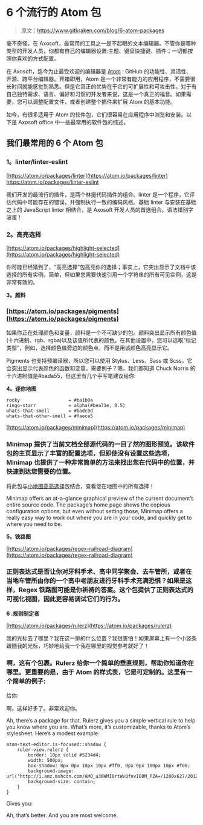 # 6 个流行的 Atom 包

> 原文：<https://www.gitkraken.com/blog/6-atom-packages>

毫不奇怪，在 Axosoft，最常用的工具之一是不起眼的文本编辑器。不管你是哪种类型的开发人员，你都有自己的编辑器设置:主题、键盘快捷键、插件；一切都按照你喜欢的方式配置。

在 Axosoft，迄今为止最受欢迎的编辑器是 [Atom](https://atom.io/) : GitHub 的功能性、灵活性、开源、跨平台编辑器。开箱即用，Atom 是一个非常有能力的应用程序，不需要很长时间就能感觉到熟悉。但是它真正的优势在于它的可扩展性和可攻击性。对于有自己独特需求、语言、偏好和习惯的开发者来说，这是一个真正的福音。如果需要，您可以调整配置文件，或者创建整个插件来扩展 Atom 的基本功能。

如今，有很多适用于 Atom 的软件包，它们很容易在应用程序中浏览和安装。以下是 Axosoft office 中一些最常用的软件包的综述。

## **我们最常用的 6 个 Atom 包**

### **1。linter/linter-eslint**

[https://atom.io/packages/linter](https://atom.io/packages/linter) https://atom.io/packages/linter-eslint

我们开发的最流行的插件，是两个林挺代码插件的组合。linter 是一个程序，它评估代码中可能存在的错误，并强制执行一致的编码风格。基础 linter 与安装在基础之上的 JavaScript linter 相结合，是 Axosoft 开发人员的首选组合。语法错别字滚蛋！

### **2。高亮选择**

[https://atom.io/packages/highlight-selected](https://atom.io/packages/highlight-selected)

你可能已经猜到了，“高亮选择”包高亮你的选择；事实上，它突出显示了文档中该选择的所有实例。简单，但如果您需要快速引用一个字符串的所有可见实例，这是非常有效的。

**3。颜料**

### [https://atom.io/packages/pigments](https://atom.io/packages/pigments)

如果你正在处理颜色和变量，颜料是一个不可缺少的包。颜料突出显示所有颜色值(十六进制、rgb、rgba)以及该值所代表的颜色。在其他设置中，您可以选取“标记类型”，例如，选择颜色值旁边的颜色点，而不是用该颜色高亮显示它。

Pigments 也支持预编译器，所以您可以使用 Stylus、Less、Sass 或 Scss，它会突出显示代表颜色的函数和变量。需要例子？嗯，我们都知道 Chuck Norris 的十六进制值是#bada55，但这里有几个手写笔建议给你:

**4。迷你地图**

```
rocky                  = #ba1b0a
ringo-starr            = alpha(#bea71e, 0.5)
whats-that-smell       = #badc0d
whats-that-other-smell = #faece5 
```

[https://atom.io/packages/minimap](https://atom.io/packages/minimap)

### Minimap 提供了当前文档全部源代码的一目了然的图形预览。该软件包的主页显示了丰富的配置选项，但即使没有设置这些选项，Minimap 也提供了一种非常简单的方法来找出您在代码中的位置，并快速到达您需要的位置。

将此包与[小地图高亮选择](https://atom.io/packages/minimap-highlight-selected)包结合，查看您在地图中的所有选择！

Minimap offers an at-a-glance graphical preview of the current document’s entire source code. The package’s home page shows the copious configuration options, but even without setting those, Minimap offers a really easy way to work out where you are in your code, and quickly get to where you need to be.

**5。铁路图**

[https://atom.io/packages/regex-railroad-diagram](https://atom.io/packages/regex-railroad-diagram)

### 正则表达式是否让你对牙科手术、高中同学聚会、去车管所，或者在当地车管所由你的一个高中老朋友进行牙科手术充满恐惧？如果是这样，Regex 铁路图可能是你祈祷的答案。这个包提供了正则表达式的可视化视图，因此更容易调试它们的行为。

**6 .规则制定者**

[https://atom.io/packages/rulerz](https://atom.io/packages/rulerz)

我的光标去了哪里？我在这一排的什么位置？我很害怕！如果屏幕上有一个小竖条跟随我的光标，巧妙地给我一个我在哪里的视觉参考就好了！

### 啊，这有个包裹。Rulerz 给你一个简单的垂直规则，帮助你知道你在哪里。更重要的是，由于 Atom 的样式表，它是可定制的。这里有一个简单的例子:

给你:

啊，这样好多了。非常欢迎你。

Ah, there’s a package for that. Rulerz gives you a simple vertical rule to help you know where you are. What’s more, it’s customizable, thanks to Atom’s stylesheet. Here’s a modest example:

```
atom-text-editor.is-focused::shadow {
    ruler-view.rulerz {
        border: 10px solid #5234d4;
        width: 500px;
        box-shadow: 0px 0px 10px 10px #ff0, 0px 0px 100px 10px #f00;
        background-image: url('http://i.amz.mshcdn.com/AMO_a36WMI0rtWvQfnvIO8M_PZA=/1200x627/2012%2F12%2F04%2Fa9%2Fnyancatstar.aDm.jpg');
        background-size: contain;
    }
}
```

Gives you:

Ah, that’s better. And you are most welcome.